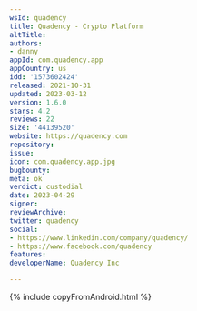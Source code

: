 ```yaml
---
wsId: quadency
title: Quadency - Crypto Platform
altTitle: 
authors:
- danny
appId: com.quadency.app
appCountry: us
idd: '1573602424'
released: 2021-10-31
updated: 2023-03-12
version: 1.6.0
stars: 4.2
reviews: 22
size: '44139520'
website: https://quadency.com
repository: 
issue: 
icon: com.quadency.app.jpg
bugbounty: 
meta: ok
verdict: custodial
date: 2023-04-29
signer: 
reviewArchive: 
twitter: quadency
social:
- https://www.linkedin.com/company/quadency/
- https://www.facebook.com/quadency
features: 
developerName: Quadency Inc

---
```


{% include copyFromAndroid.html %}